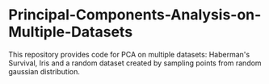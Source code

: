 # Principal-Components-Analysis-on-Multiple-Datasets

This repository provides code for PCA on multiple datasets: Haberman's Survival, Iris and a random dataset created by sampling points from random gaussian distribution.
